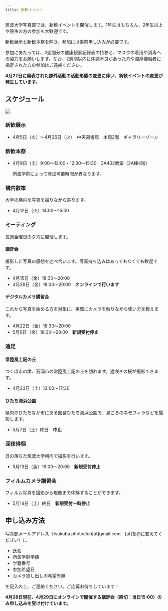 ```yaml
---
title: 新歓イベント
---
```

筑波大学写真部では、新歓イベントを開催します。1年生はもちろん、2年生以上や院生の方の参加も大歓迎です。

新歓展示と新歓本祭を除き、参加には事前申し込みが必要です。

参加にあたっては、2週間分の健康観察記録表の持参と、マスクの着用や消毒への協力をお願いします。なお、2週間以内に体調不良があった方や濃厚接触者に指定された方の参加はご遠慮ください。

**4月27日に発表された課外活動の活動形態の変更に伴い、新歓イベントの変更が発生しています。**

## スケジュール

![](/img/写真部新歓カレンダー2022.png)

### 新歓展示

* 4月5日（火）～4月26日（火）　中央図書館　本館2階　ギャラリーゾーン

### 新歓本祭

* 4月9日（土）9:00～12:00・12:30～15:30　3A402教室（3A棟4階）

  所属学群によって参加可能時間が異なります。

### 構内散策

大学の構内を写真を撮りながら巡ります。

* 4月12日（火）14:00～15:00

### ミーティング

毎週金曜日の夕方に開催します。

#### 講評会

撮影した写真の感想を述べ合います。写真持ち込みはあってもなくても歓迎です。

* 4月15日（金）18:30～20:00
* 4月29日（金）18:30～20:00　**オンラインで行います**

#### デジタルカメラ講習会

これから写真を始める方を対象に、実際にカメラを触りながら使い方を教えます。

* 4月22日（金）18:30～20:00
* 5月6日（金）18:30～20:00　**新規受付停止**

### 遠足

#### 常陸風土記の丘

つくば市の隣、石岡市の常陸風土記の丘を訪れます。遅咲きの桜が撮影できます。

* 4月23日（土）13:00～17:30

#### ひたち海浜公園

県央のひたちなか市にある国営ひたち海浜公園で、見ごろのネモフィラなどを撮影します。

* 5月7日（土）終日　**中止**

### 深夜徘徊

日の落ちた筑波大学構内で撮影を行います。

* 5月13日（金）19:00～20:00　**新規受付停止**

### フィルムカメラ講習会

フィルム写真を撮影から現像まで体験することができます。

* 5月14日（土）終日　**新規受付一時停止**

## 申し込み方法

写真部メールアドレス（tsukuba.photoclub\[at]gmail.com　\[at]を@に変えてください）に

* 氏名
* 所属学群学類
* 学籍番号
* 参加希望日
* カメラ貸し出しの希望有無

を記入の上、ご連絡ください。ご応募お待ちしています！

**4月28日現在、4月29日にオンラインで開催する講評会（締切：当日15:00）のみ申し込みを受け付けています。**